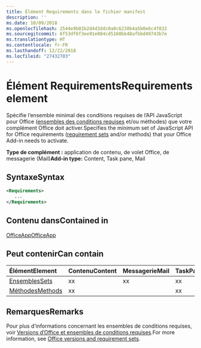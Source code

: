 ```yaml
---
title: Élément Requirements dans le fichier manifest
description: ''
ms.date: 10/09/2018
ms.openlocfilehash: 2544e9b01b2d4d3ddc0a0c6238b4a5b0e6c4f832
ms.sourcegitcommit: 6f53df6f3ee91e084cd5160bb48afbbd49743b7e
ms.translationtype: HT
ms.contentlocale: fr-FR
ms.lasthandoff: 12/22/2018
ms.locfileid: "27432703"
---
```

# <a name="requirements-element"></a><span data-ttu-id="72247-102">Élément Requirements</span><span class="sxs-lookup"><span data-stu-id="72247-102">Requirements element</span></span>

<span data-ttu-id="72247-103">Spécifie l’ensemble minimal des conditions requises de l’API JavaScript pour Office ([ensembles des conditions requises](https://docs.microsoft.com/office/dev/add-ins/develop/office-versions-and-requirement-sets#specify-office-hosts-and-requirement-sets) et/ou méthodes) que votre complément Office doit activer.</span><span class="sxs-lookup"><span data-stu-id="72247-103">Specifies the minimum set of JavaScript API for Office requirements ([requirement sets](https://docs.microsoft.com/office/dev/add-ins/develop/office-versions-and-requirement-sets#specify-office-hosts-and-requirement-sets) and/or methods) that your Office Add-in needs to activate.</span></span>

<span data-ttu-id="72247-104">**Type de complément :** application de contenu, de volet Office, de messagerie (Mail)</span><span class="sxs-lookup"><span data-stu-id="72247-104">**Add-in type:** Content, Task pane, Mail</span></span>

## <a name="syntax"></a><span data-ttu-id="72247-105">Syntaxe</span><span class="sxs-lookup"><span data-stu-id="72247-105">Syntax</span></span>

```XML
<Requirements>
   ...
</Requirements>
```

## <a name="contained-in"></a><span data-ttu-id="72247-106">Contenu dans</span><span class="sxs-lookup"><span data-stu-id="72247-106">Contained in</span></span>

[<span data-ttu-id="72247-107">OfficeApp</span><span class="sxs-lookup"><span data-stu-id="72247-107">OfficeApp</span></span>](officeapp.md)

## <a name="can-contain"></a><span data-ttu-id="72247-108">Peut contenir</span><span class="sxs-lookup"><span data-stu-id="72247-108">Can contain</span></span>

|<span data-ttu-id="72247-109">**Élément**</span><span class="sxs-lookup"><span data-stu-id="72247-109">**Element**</span></span>|<span data-ttu-id="72247-110">**Contenu**</span><span class="sxs-lookup"><span data-stu-id="72247-110">**Content**</span></span>|<span data-ttu-id="72247-111">**Messagerie**</span><span class="sxs-lookup"><span data-stu-id="72247-111">**Mail**</span></span>|<span data-ttu-id="72247-112">**TaskPane**</span><span class="sxs-lookup"><span data-stu-id="72247-112">**TaskPane**</span></span>|
|:-----|:-----|:-----|:-----|
|[<span data-ttu-id="72247-113">Ensembles</span><span class="sxs-lookup"><span data-stu-id="72247-113">Sets</span></span>](sets.md)|<span data-ttu-id="72247-114">x</span><span class="sxs-lookup"><span data-stu-id="72247-114">x</span></span>|<span data-ttu-id="72247-115">x</span><span class="sxs-lookup"><span data-stu-id="72247-115">x</span></span>|<span data-ttu-id="72247-116">x</span><span class="sxs-lookup"><span data-stu-id="72247-116">x</span></span>|
|[<span data-ttu-id="72247-117">Méthodes</span><span class="sxs-lookup"><span data-stu-id="72247-117">Methods</span></span>](methods.md)|<span data-ttu-id="72247-118">x</span><span class="sxs-lookup"><span data-stu-id="72247-118">x</span></span>||<span data-ttu-id="72247-119">x</span><span class="sxs-lookup"><span data-stu-id="72247-119">x</span></span>|

## <a name="remarks"></a><span data-ttu-id="72247-120">Remarques</span><span class="sxs-lookup"><span data-stu-id="72247-120">Remarks</span></span>

<span data-ttu-id="72247-121">Pour plus d’informations concernant les ensembles de conditions requises, voir [Versions d’Office et ensembles de conditions requises](https://docs.microsoft.com/office/dev/add-ins/develop/office-versions-and-requirement-sets).</span><span class="sxs-lookup"><span data-stu-id="72247-121">For more information, see [Office versions and requirement sets](https://docs.microsoft.com/office/dev/add-ins/develop/office-versions-and-requirement-sets).</span></span>

